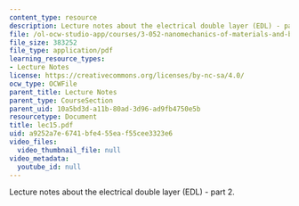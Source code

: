 ```yaml
---
content_type: resource
description: Lecture notes about the electrical double layer (EDL) - part 2.
file: /ol-ocw-studio-app/courses/3-052-nanomechanics-of-materials-and-biomaterials-spring-2007/a9252a7e6741bfe455eaf55cee3323e6_lec15.pdf
file_size: 383252
file_type: application/pdf
learning_resource_types:
- Lecture Notes
license: https://creativecommons.org/licenses/by-nc-sa/4.0/
ocw_type: OCWFile
parent_title: Lecture Notes
parent_type: CourseSection
parent_uid: 10a5bd3d-a11b-80ad-3d96-ad9fb4750e5b
resourcetype: Document
title: lec15.pdf
uid: a9252a7e-6741-bfe4-55ea-f55cee3323e6
video_files:
  video_thumbnail_file: null
video_metadata:
  youtube_id: null
---
```

Lecture notes about the electrical double layer (EDL) - part 2.